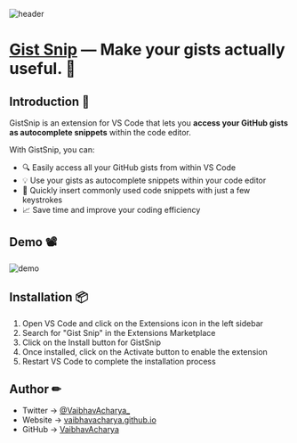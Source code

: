 ![header](https://dev-to-uploads.s3.amazonaws.com/uploads/articles/l01actg6dtctstmj0rcs.png)

# [Gist Snip](https://marketplace.visualstudio.com/items?itemName=vaibhavacharya.gist-snip) — Make your gists actually useful. 🚀

## Introduction 👋

GistSnip is an extension for VS Code that lets you **access your GitHub gists as autocomplete snippets** within the code editor.

With GistSnip, you can:
- 🔍 Easily access all your GitHub gists from within VS Code
- 💡 Use your gists as autocomplete snippets within your code editor
- 📝 Quickly insert commonly used code snippets with just a few keystrokes
- 📈 Save time and improve your coding efficiency

## Demo 📽
![demo](https://dev-to-uploads.s3.amazonaws.com/uploads/articles/w8x56ui60ig4lh6dpdl0.gif)

## Installation 📦

1. Open VS Code and click on the Extensions icon in the left sidebar
2. Search for "Gist Snip" in the Extensions Marketplace
3. Click on the Install button for GistSnip
4. Once installed, click on the Activate button to enable the extension
5. Restart VS Code to complete the installation process

## Author ✏

- Twitter → [@VaibhavAcharya_](https://twitter.com/VaibhavAcharya_)
- Website → [vaibhavacharya.github.io](https://vaibhavacharya.github.io)
- GitHub → [VaibhavAcharya](https://github.com/VaibhavAcharya)
